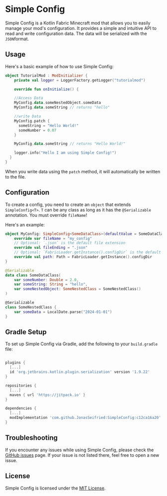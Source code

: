 # Simple Config

Simple Config is a Kotlin Fabric Minecraft mod that allows you to easily manage your mod's configuration. It provides a simple and intuitive API to read and write configuration data. The data will be serialized with the `JSON`format.

## Usage

Here's a basic example of how to use Simple Config:
``` kotlin
object TutorialMod : ModInitializer {
    private val logger = LoggerFactory.getLogger("tutorialmod")

	override fun onInitialize() {

    //Access Data
    MyConfig.data.someNestedObject.someData
    MyConfig.data.someString // returns "hello"

    //write Data
    MyConfig.patch {
      someString = "Hello World!"
      someNumber = 0.07
    }

    MyConfig.data.someString // returns "Hello World!"

    logger.info("Hello I am using Simple Config!")
  }
}
```
When you write data using the `patch` method, it will automatically be written to the file.

## Configuration

To create a config, you need to create an `object` that extends `SimpleConfig<T>`. `T` can be any class as long as it has the `@Serializable` annotation. You must override `fileName`!

Here's an example:
``` kotlin
object MyConfig: SimpleConfig<SomeDataClass>(defaultValue = SomeDataClass()) {
	override var fileName = "my_config"
	// Optional: `.json` is the default file extension
	override val fileEnding = ".json"
	// Optional: `FabricLoader.getInstance().configDir` is the default path
	override val path: Path = FabricLoader.getInstance().configDir
}

@Serializable
data class SomeDataClass(
	var someNumber: Double = 2.0,
	var someString: String = "hello",
	var someNestedObject: SomeNestedClass = SomeNestedClass()
)

@Serializable
class SomeNestedClass {
	var someData = LocalDate.parse("2024-01-01")
}
```

## Gradle Setup  
To set up Simple Config via Gradle, add the following to your `build.gradle` file:
``` gradle

plugins {
  [...]
  id 'org.jetbrains.kotlin.plugin.serialization' version '1.9.22'
}

repositories {
  [...]
  maven { url 'https://jitpack.io' }
}

dependencies {
  [...]
  modImplementation 'com.github.JonasSeifried:SimpleConfig:c12ca16a20'
}
```

## Troubleshooting
If you encounter any issues while using Simple Config, please check the [GitHub issues](https://github.com/JonasSeifried/SimpleConfig/issues) page. If your issue is not listed there, feel free to open a new issue.

## License
Simple Config is licensed under the [MIT License](https://github.com/JonasSeifried/SimpleConfig/blob/main/LICENSE).
